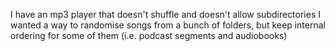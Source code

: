 I have an mp3 player that doesn't shuffle and doesn't allow subdirectories
I wanted a way to randomise songs from a bunch of folders, but keep internal ordering
for some of them (i.e. podcast segments and audiobooks)